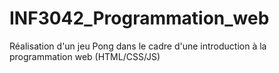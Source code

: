 # INF3042_Programmation_web

Réalisation d'un jeu Pong dans le cadre d'une introduction à la programmation web (HTML/CSS/JS)
